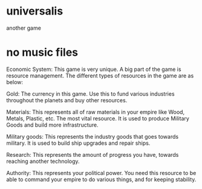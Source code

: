 # universalis
another game
# no music files

Economic System: This game is very unique. A big part of the game is resource management. The different types of resources in the game are as below:

Gold: The currency in this game. Use this to fund various industries throughout the planets and buy other resources.

Materials: This represents all of raw materials in your empire like Wood, Metals, Plastic, etc. The most vital resource. It is used to produce Military Goods and build more infrastructure.

Military goods: This represents the industry goods that goes towards military. It is used to build ship upgrades and repair ships.

Research: This represents the amount of progress you have, towards reaching another technology.

Authority: This represents your political power. You need this resource to be able to command your empire to do various things, and for keeping stability.

